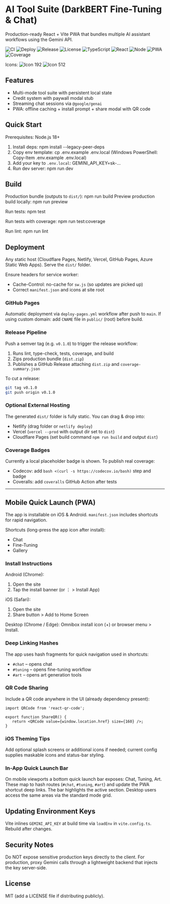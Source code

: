 # AI Tool Suite (DarkBERT Fine-Tuning & Chat)

Production-ready React + Vite PWA that bundles multiple AI assistant workflows using the Gemini API.

![CI](https://img.shields.io/github/actions/workflow/status/knoksen/BERT-Dashboard/ci.yml?branch=main&label=CI) ![Deploy](https://img.shields.io/github/actions/workflow/status/knoksen/BERT-Dashboard/deploy-pages.yml?branch=main&label=Pages%20Deploy) ![Release](https://img.shields.io/github/actions/workflow/status/knoksen/BERT-Dashboard/release.yml?branch=main&label=Release) ![License](https://img.shields.io/badge/license-MIT-green) ![TypeScript](https://img.shields.io/badge/TypeScript-5.x-blue) ![React](https://img.shields.io/badge/React-19-61dafb) ![Node](https://img.shields.io/badge/Node-20.x-brightgreen) ![PWA](https://img.shields.io/badge/PWA-ready-blueviolet) ![Coverage](https://img.shields.io/badge/coverage-local--run-informational)

Icons: ![Icon 192](icon-192.png) ![Icon 512](icon-512.png)

## Features

* Multi-mode tool suite with persistent local state
* Credit system with paywall modal stub
* Streaming chat sessions via `@google/genai`
* PWA: offline caching + install prompt + share modal with QR code

## Quick Start

Prerequisites: Node.js 18+

1. Install deps:
   npm install --legacy-peer-deps
2. Copy env template:
   cp .env.example .env.local (Windows PowerShell: Copy-Item .env.example .env.local)
3. Add your key to `.env.local`:
   GEMINI_API_KEY=sk-...
4. Run dev server:
   npm run dev

## Build

Production bundle (outputs to `dist/`):
   npm run build
Preview production build locally:
   npm run preview

Run tests:
   npm test

Run tests with coverage:
   npm run test:coverage

Run lint:
   npm run lint

## Deployment

Any static host (Cloudflare Pages, Netlify, Vercel, GitHub Pages, Azure Static Web Apps). Serve the `dist/` folder.

Ensure headers for service worker:

* Cache-Control: no-cache for `sw.js` (so updates are picked up)
* Correct `manifest.json` and icons at site root

### GitHub Pages

Automatic deployment via `deploy-pages.yml` workflow after push to `main`.
If using custom domain: add `CNAME` file in `public/` (root) before build.

### Release Pipeline

Push a semver tag (e.g. `v0.1.0`) to trigger the release workflow:

1. Runs lint, type-check, tests, coverage, and build
2. Zips production bundle (`dist.zip`)
3. Publishes a GitHub Release attaching `dist.zip` and `coverage-summary.json`

To cut a release:

```bash
git tag v0.1.0
git push origin v0.1.0
```

### Optional External Hosting

The generated `dist/` folder is fully static. You can drag & drop into:
 
* Netlify (drag folder or `netlify deploy`)
* Vercel (`vercel --prod` with output dir set to `dist`)
* Cloudflare Pages (set build command `npm run build` and output `dist`)

### Coverage Badges

Currently a local placeholder badge is shown. To publish real coverage:
 
* Codecov: add `bash <(curl -s https://codecov.io/bash)` step and badge
* Coveralls: add `coveralls` GitHub Action after tests

---

## Mobile Quick Launch (PWA)

The app is installable on iOS & Android. `manifest.json` includes shortcuts for rapid navigation.

Shortcuts (long-press the app icon after install):
 
* Chat
* Fine-Tuning
* Gallery

### Install Instructions

Android (Chrome):

1. Open the site
2. Tap the install banner (or ⋮ > Install App)

iOS (Safari):

1. Open the site
2. Share button > Add to Home Screen

Desktop (Chrome / Edge): Omnibox install icon (+) or browser menu > Install.

### Deep Linking Hashes

The app uses hash fragments for quick navigation used in shortcuts:
 
* `#chat` – opens chat
* `#tuning` – opens fine-tuning workflow
* `#art` – opens art generation tools

### QR Code Sharing

Include a QR code anywhere in the UI (already dependency present):

```tsx
import QRCode from 'react-qr-code';

export function ShareQR() {
   return <QRCode value={window.location.href} size={160} />;
}
```

### iOS Theming Tips

Add optional splash screens or additional icons if needed; current config supplies maskable icons and status-bar styling.

### In-App Quick Launch Bar

On mobile viewports a bottom quick launch bar exposes: Chat, Tuning, Art. These map to hash routes (`#chat`, `#tuning`, `#art`) and update the PWA shortcut deep links. The bar highlights the active section. Desktop users access the same areas via the standard mode grid.


## Updating Environment Keys

Vite inlines `GEMINI_API_KEY` at build time via `loadEnv` in `vite.config.ts`. Rebuild after changes.

## Security Notes

Do NOT expose sensitive production keys directly to the client. For production, proxy Gemini calls through a lightweight backend that injects the key server-side.

## License

MIT (add a LICENSE file if distributing publicly).

